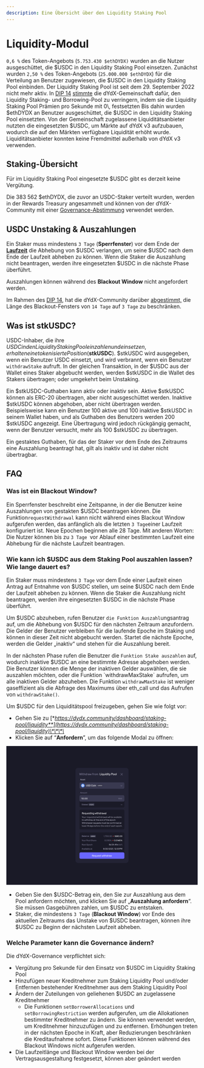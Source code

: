 ```yaml
---
description: Eine Übersicht über den Liquidity Staking Pool
---
```


# Liquidity-Modul

`0,6 %` des Token-Angebots (`5.753.430 $ethDYDX)` wurden an die Nutzer ausgeschüttet, die $USDC in den Liquidity Staking Pool einsetzen. Zunächst wurden `2,50 %` des Token-Angebots (`25.000.000 $ethDYDX`) für die Verteilung an Benutzer zugewiesen, die $USDC in den Liquidity Staking Pool einbinden. Der Liquidity Staking Pool ist seit dem 29. September 2022 nicht mehr aktiv. In [DIP 14](https://github.com/dydxfoundation/dip/blob/master/content/dips/DIP-14.md) [stimmte](https://dydx.community/dashboard/proposal/7) die dYdX-Gemeinschaft dafür, den Liquidity Staking- und Borrowing-Pool zu verringern, indem sie die Liquidity Staking Pool Prämien pro Sekunde mit 0\\, festsetzten
Bis dahin wurden $ethDYDX an Benutzer ausgeschüttet, die $USDC in den Liquidity Staking Pool einsetzten. Von der Gemeinschaft zugelassene Liquiditätsanbieter nutzten die eingesetzten $USDC, um Märkte auf dYdX v3 aufzubauen, wodurch die auf den Märkten verfügbare Liquidität erhöht wurde. Liquiditätsanbieter konnten keine Fremdmittel außerhalb von dYdX v3 verwenden.

## **Staking**-Übersicht

Für im Liquidity Staking Pool eingesetzte $USDC gibt es derzeit keine Vergütung.

Die 383 562 $ethDYDX, die zuvor an USDC-Staker verteilt wurden, werden in der Rewards Treasury angesammelt und können von der dYdX-Community mit einer [Governance-Abstimmung](https://docs.dydx.community/dydx-governance/voting-and-governance/governance-parameters) verwendet werden.

## USDC Unstaking & Auszahlungen

Ein Staker muss mindestens `3 Tage` (**Sperrfenster**) vor dem Ende der [**Laufzeit**](../start-here/epochs.md) die Abhebung von $USDC verlangen, um seine $USDC nach dem Ende der Laufzeit abheben zu können. Wenn die Staker die Auszahlung nicht beantragen, werden ihre eingesetzten $USDC in die nächste Phase überführt.

Auszahlungen können während des **Blackout Window** nicht angefordert werden.

Im Rahmen des [DIP 14](https://github.com/dydxfoundation/dip/blob/master/content/dips/DIP-14.md), hat die dYdX-Community darüber [abgestimmt,](https://dydx.community/dashboard/proposal/7) die Länge des Blackout-Fensters von `14 Tage` auf `3 Tage` zu beschränken.

## Was ist stkUSDC?

USDC-Inhaber, die ihre $USDC in den Liquidity Staking Pool einzahlen und einsetzen, erhalten eine tokenisierte Position ($**stkUSDC**). $stkUSDC wird ausgegeben, wenn ein Benutzer USDC einsetzt, und wird verbrannt, wenn ein Benutzer `withdrawStake` aufruft. In der gleichen Transaktion, in der $USDC aus der Wallet eines Staker abgebucht werden, werden $stkUSDC in die Wallet des Stakers übertragen; oder umgekehrt beim Unstaking.

Ein $stkUSDC-Guthaben kann aktiv oder inaktiv sein. Aktive $stkUSDC können als ERC-20 übertragen, aber nicht ausgeschüttet werden. Inaktive $stkUSDC können abgehoben, aber nicht übertragen werden. Beispielsweise kann ein Benutzer 100 aktive und 100 inaktive $stkUSDC in seinem Wallet haben, und als Guthaben des Benutzers werden 200 $stkUSDC angezeigt. Eine Übertragung wird jedoch rückgängig gemacht, wenn der Benutzer versucht, mehr als 100 $stkUSDC zu übertragen.

Ein gestaktes Guthaben, für das der Staker vor dem Ende des Zeitraums eine Auszahlung beantragt hat, gilt als inaktiv und ist daher nicht übertragbar.

## FAQ

### Was ist ein Blackout Window?

Ein Sperrfenster beschreibt eine Zeitspanne, in der die Benutzer keine Auszahlungen von gestakten $USDC beantragen können. Die Funktion`requestWithdrawal` kann nicht während eines Blackout Window aufgerufen werden, das anfänglich als die letzten `3 Tage`einer Laufzeit konfiguriert ist. Neue Epochen beginnen alle 28 Tage. Mit anderen Worten: Die Nutzer können bis zu `3 Tage `vor Ablauf einer bestimmten Laufzeit eine Abhebung für die nächste Laufzeit beantragen.

### Wie kann ich $USDC aus dem Staking Pool auszahlen lassen? Wie lange dauert es?

Ein Staker muss mindestens `3 Tage` vor dem Ende einer Laufzeit einen Antrag auf Entnahme von $USDC stellen, um seine $USDC nach dem Ende der Laufzeit abheben zu können. Wenn die Staker die Auszahlung nicht beantragen, werden ihre eingesetzten $USDC in die nächste Phase überführt.

Um $USDC abzuheben, rufen Benutzer `die Funktion Auszahl`ungsantrag auf, um die Abhebung von $USDC für den nächsten Zeitraum anzufordern. Die Gelder der Benutzer verbleiben für die laufende Epoche im Staking und können in dieser Zeit nicht abgebucht werden. Startet die nächste Epoche, werden die Gelder „inaktiv“ und stehen für die Auszahlung bereit.

In der nächsten Phase rufen die Benutzer die `Funktion Stake auszahlen` auf, wodurch inaktive $USDC an eine bestimmte Adresse abgehoben werden. Die Benutzer können die Menge der inaktiven Gelder auswählen, die sie auszahlen möchten, oder die Funktion \`withdrawMaxStake\` aufrufen, um alle inaktiven Gelder abzuheben. Die Funktion `withdrawMaxStake` ist weniger gaseffizient als die Abfrage des Maximums über eth\_call und das Aufrufen von `withdrawStake()`.

Um $USDC für den Liquiditätspool freizugeben, gehen Sie wie folgt vor:

* Gehen Sie zu [**https://dydx.community/dashboard/staking-pool/liquidity**](https://dydx.community/dashboard/staking-pool/liquidity)\*\*\*\*
* Klicken Sie auf “**Anfordern**”, um das folgende Modal zu öffnen:

![Auszahlung wird angefordert](../.gitbook/assets/1-withdraw-from-liquidity-pool.png)

* Geben Sie den $USDC-Betrag ein, den Sie zur Auszahlung aus dem Pool anfordern möchten, und klicken Sie auf „**Auszahlung anfordern**“. Sie müssen Gasgebühren zahlen, um $USDC zu entstaken.
* Staker, die mindestens `3 Tage` (**Blackout Window**) vor Ende des aktuellen Zeitraums das Unstake von $USDC beantragen, können ihre $USDC zu Beginn der nächsten Laufzeit abheben.

### Welche Parameter kann die Governance ändern?

Die dYdX-Governance verpflichtet sich:

* Vergütung pro Sekunde für den Einsatz von $USDC im Liquidity Staking Pool
* Hinzufügen neuer Kreditnehmer zum Staking Liquidity Pool und/oder Entfernen bestehender Kreditnehmer aus dem Staking Liquidity Pool
* Ändern der Zuteilungen von geliehenen $USDC an zugelassene Kreditnehmer
  * Die Funktionen `setBorrowerAllocations` und `setBorrowingRestriction` werden aufgerufen, um die Allokationen bestimmter Kreditnehmer zu ändern. Sie können verwendet werden, um Kreditnehmer hinzuzufügen und zu entfernen. Erhöhungen treten in der nächsten Epoche in Kraft, aber Reduzierungen beschränken die Kreditaufnahme sofort. Diese Funktionen können während des Blackout Windows nicht aufgerufen werden.
* Die Laufzeitlänge und Blackout Window werden bei der Vertragsausgestaltung festgesetzt, können aber geändert werden
